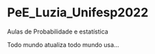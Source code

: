 # PeE_Luzia_Unifesp2022
Aulas de Probabilidade e estatística


Todo mundo atualiza todo mundo usa...
